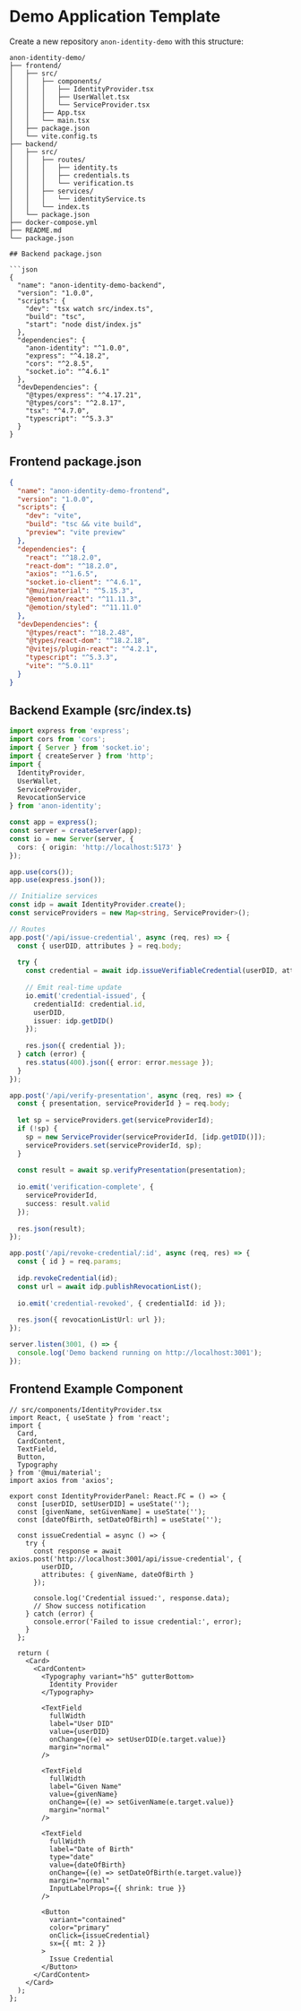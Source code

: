 # Demo Application Template

Create a new repository `anon-identity-demo` with this structure:

```
anon-identity-demo/
├── frontend/
│   ├── src/
│   │   ├── components/
│   │   │   ├── IdentityProvider.tsx
│   │   │   ├── UserWallet.tsx
│   │   │   └── ServiceProvider.tsx
│   │   ├── App.tsx
│   │   └── main.tsx
│   ├── package.json
│   └── vite.config.ts
├── backend/
│   ├── src/
│   │   ├── routes/
│   │   │   ├── identity.ts
│   │   │   ├── credentials.ts
│   │   │   └── verification.ts
│   │   ├── services/
│   │   │   └── identityService.ts
│   │   └── index.ts
│   └── package.json
├── docker-compose.yml
├── README.md
└── package.json

## Backend package.json

```json
{
  "name": "anon-identity-demo-backend",
  "version": "1.0.0",
  "scripts": {
    "dev": "tsx watch src/index.ts",
    "build": "tsc",
    "start": "node dist/index.js"
  },
  "dependencies": {
    "anon-identity": "^1.0.0",
    "express": "^4.18.2",
    "cors": "^2.8.5",
    "socket.io": "^4.6.1"
  },
  "devDependencies": {
    "@types/express": "^4.17.21",
    "@types/cors": "^2.8.17",
    "tsx": "^4.7.0",
    "typescript": "^5.3.3"
  }
}
```

## Frontend package.json

```json
{
  "name": "anon-identity-demo-frontend",
  "version": "1.0.0",
  "scripts": {
    "dev": "vite",
    "build": "tsc && vite build",
    "preview": "vite preview"
  },
  "dependencies": {
    "react": "^18.2.0",
    "react-dom": "^18.2.0",
    "axios": "^1.6.5",
    "socket.io-client": "^4.6.1",
    "@mui/material": "^5.15.3",
    "@emotion/react": "^11.11.3",
    "@emotion/styled": "^11.11.0"
  },
  "devDependencies": {
    "@types/react": "^18.2.48",
    "@types/react-dom": "^18.2.18",
    "@vitejs/plugin-react": "^4.2.1",
    "typescript": "^5.3.3",
    "vite": "^5.0.11"
  }
}
```

## Backend Example (src/index.ts)

```typescript
import express from 'express';
import cors from 'cors';
import { Server } from 'socket.io';
import { createServer } from 'http';
import { 
  IdentityProvider, 
  UserWallet, 
  ServiceProvider,
  RevocationService 
} from 'anon-identity';

const app = express();
const server = createServer(app);
const io = new Server(server, {
  cors: { origin: 'http://localhost:5173' }
});

app.use(cors());
app.use(express.json());

// Initialize services
const idp = await IdentityProvider.create();
const serviceProviders = new Map<string, ServiceProvider>();

// Routes
app.post('/api/issue-credential', async (req, res) => {
  const { userDID, attributes } = req.body;
  
  try {
    const credential = await idp.issueVerifiableCredential(userDID, attributes);
    
    // Emit real-time update
    io.emit('credential-issued', {
      credentialId: credential.id,
      userDID,
      issuer: idp.getDID()
    });
    
    res.json({ credential });
  } catch (error) {
    res.status(400).json({ error: error.message });
  }
});

app.post('/api/verify-presentation', async (req, res) => {
  const { presentation, serviceProviderId } = req.body;
  
  let sp = serviceProviders.get(serviceProviderId);
  if (!sp) {
    sp = new ServiceProvider(serviceProviderId, [idp.getDID()]);
    serviceProviders.set(serviceProviderId, sp);
  }
  
  const result = await sp.verifyPresentation(presentation);
  
  io.emit('verification-complete', {
    serviceProviderId,
    success: result.valid
  });
  
  res.json(result);
});

app.post('/api/revoke-credential/:id', async (req, res) => {
  const { id } = req.params;
  
  idp.revokeCredential(id);
  const url = await idp.publishRevocationList();
  
  io.emit('credential-revoked', { credentialId: id });
  
  res.json({ revocationListUrl: url });
});

server.listen(3001, () => {
  console.log('Demo backend running on http://localhost:3001');
});
```

## Frontend Example Component

```tsx
// src/components/IdentityProvider.tsx
import React, { useState } from 'react';
import { 
  Card, 
  CardContent, 
  TextField, 
  Button, 
  Typography 
} from '@mui/material';
import axios from 'axios';

export const IdentityProviderPanel: React.FC = () => {
  const [userDID, setUserDID] = useState('');
  const [givenName, setGivenName] = useState('');
  const [dateOfBirth, setDateOfBirth] = useState('');
  
  const issueCredential = async () => {
    try {
      const response = await axios.post('http://localhost:3001/api/issue-credential', {
        userDID,
        attributes: { givenName, dateOfBirth }
      });
      
      console.log('Credential issued:', response.data);
      // Show success notification
    } catch (error) {
      console.error('Failed to issue credential:', error);
    }
  };
  
  return (
    <Card>
      <CardContent>
        <Typography variant="h5" gutterBottom>
          Identity Provider
        </Typography>
        
        <TextField
          fullWidth
          label="User DID"
          value={userDID}
          onChange={(e) => setUserDID(e.target.value)}
          margin="normal"
        />
        
        <TextField
          fullWidth
          label="Given Name"
          value={givenName}
          onChange={(e) => setGivenName(e.target.value)}
          margin="normal"
        />
        
        <TextField
          fullWidth
          label="Date of Birth"
          type="date"
          value={dateOfBirth}
          onChange={(e) => setDateOfBirth(e.target.value)}
          margin="normal"
          InputLabelProps={{ shrink: true }}
        />
        
        <Button
          variant="contained"
          color="primary"
          onClick={issueCredential}
          sx={{ mt: 2 }}
        >
          Issue Credential
        </Button>
      </CardContent>
    </Card>
  );
};
```